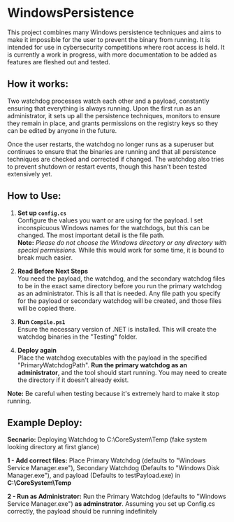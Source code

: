 # WindowsPersistence

This project combines many Windows persistence techniques and aims to make it impossible for the user to prevent the binary from running. It is intended for use in cybersecurity competitions where root access is held. It is currently a work in progress, with more documentation to be added as features are fleshed out and tested.

## How it works:

Two watchdog processes watch each other and a payload, constantly ensuring that everything is always running. Upon the first run as an administrator, it sets up all the persistence techniques, monitors to ensure they remain in place, and grants permissions on the registry keys so they can be edited by anyone in the future.

Once the user restarts, the watchdog no longer runs as a superuser but continues to ensure that the binaries are running and that all persistence techniques are checked and corrected if changed. The watchdog also tries to prevent shutdown or restart events, though this hasn't been tested extensively yet.

## How to Use:

1. **Set up `config.cs`**  
   Configure the values you want or are using for the payload. I set inconspicuous Windows names for the watchdogs, but this can be changed. The most important detail is the file path.  
   **Note:** _Please do not choose the Windows directory or any directory with special permissions._ While this would work for some time, it is bound to break much easier.

2. **Read Before Next Steps**  
   You need the payload, the watchdog, and the secondary watchdog files to be in the exact same directory before you run the primary watchdog as an administrator. This is all that is needed. Any file path you specify for the payload or secondary watchdog will be created, and those files will be copied there.

3. **Run `Compile.ps1`**  
   Ensure the necessary version of .NET is installed. This will create the watchdog binaries in the "Testing" folder.

4. **Deploy again**  
   Place the watchdog executables with the payload in the specified "PrimaryWatchdogPath". **Run the primary watchdog as an administrator**, and the tool should start running. You may need to create the directory if it doesn't already exist.

**Note:** Be careful when testing because it's extremely hard to make it stop running.

## Example Deploy:

**Secnario:** Deploying Watchdog to C:\CoreSystem\Temp (fake system looking directory at first glance)

**1 - Add correct files:** Place Primary Watchdog (defaults to "Windows Service Manager.exe"), Secondary Watchdog (Defaults to "Windows Disk Manager.exe"), and payload (Defaults to testPayload.exe) in **C:\CoreSystem\Temp**

**2 - Run as Administrator:** Run the Primary Watchdog (defaults to "Windows Service Manager.exe") **as adminstrator**. Assuming you set up Config.cs correctly, the payload should be running indefinitely



